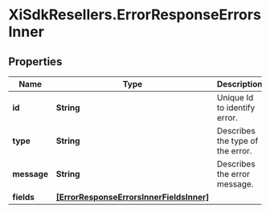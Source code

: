 # XiSdkResellers.ErrorResponseErrorsInner

## Properties

Name | Type | Description | Notes
------------ | ------------- | ------------- | -------------
**id** | **String** | Unique Id to identify error. | [optional] 
**type** | **String** | Describes the type of the error. | [optional] 
**message** | **String** | Describes the error message. | [optional] 
**fields** | [**[ErrorResponseErrorsInnerFieldsInner]**](ErrorResponseErrorsInnerFieldsInner.md) |  | [optional] 


